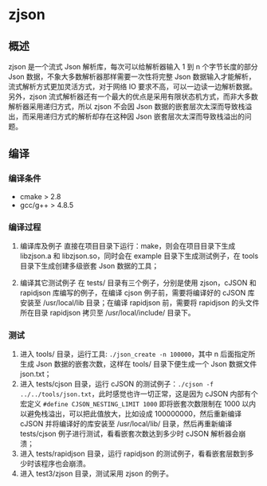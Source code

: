 # zjson
## 概述
zjson 是一个流式 Json 解析库，每次可以给解析器输入 1 到 n 个字节长度的部分 Json 数据，不象大多数解析器那样需要一次性将完整 Json 数据输入才能解析，流式解析方式更加灵活方式，对于网络 IO 要求不高，可以一边读一边解析数据。另外，zjson 流式解析器还有一个最大的优点是采用有限状态机方式，而非大多数解析器采用递归方式，所以 zjson 不会因 Json 数据的嵌套层次太深而导致栈溢出，而采用递归方式的解析却存在这种因 Json 嵌套层次太深而导致栈溢出的问题。

## 编译
### 编译条件
  - cmake > 2.8
  - gcc/g++ > 4.8.5
### 编译过程
1. 编译库及例子
  直接在项目目录下运行：make，则会在项目目录下生成 libzjson.a 和 libzjson.so，同时会在 example 目录下生成测试例子，在 tools 目录下生成创建多级嵌套 Json 数据的工具；  

2. 编译其它测试例子
  在 tests/ 目录有三个例子，分别是使用 zjson，cJSON 和 rapidjson 库编写的例子，在编译 cjson 例子前，需要将编译好的 cJSON 库安装至 /usr/local/lib 目录；在编译 rapidjson 前，需要将 rapidjson 的头文件所在目录 rapidjson 拷贝至 /usr/local/include/ 目录下。

### 测试
1. 进入 tools/ 目录，运行工具: `./json_create -n 100000`，其中 n 后面指定所生成 Json 数据的嵌套次数，这样在 tools/ 目录下便生成一个 Json 数据文件 json.txt；  
2. 进入 tests/cjson 目录，运行 cJSON 的测试例子：`./cjson -f ../../tools/json.txt`，此时感觉也许一切正常，这是因为 cJSON 内部有个宏定义 `#define CJSON_NESTING_LIMIT 1000` 即将嵌套次数限制在 1000 以内以避免栈溢出，可以把此值放大，比如设成 100000000，然后重新编译 cJSON 并将编译好的库安装至 /usr/local/lib/ 目录，然后再重新编译 tests/cjson 例子进行测试，看看嵌套次数达到多少时 cJSON 解析器会崩溃；  
3. 进入 tests/rapidjson 目录，运行 rapidjson 的测试例子，看看嵌套层数到多少时该程序也会崩溃。
4. 进入 test3/zjson 目录，测试采用 zjson 的例子。
